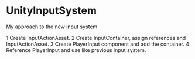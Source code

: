 # UnityInputSystem

My approach to the new input system

1 Create InputActionAsset.
2 Create InputContainer, assign references and InputActionAsset.
3 Create PlayerInput component and add the container.
4 Reference PlayerInput and use like previous input system.
